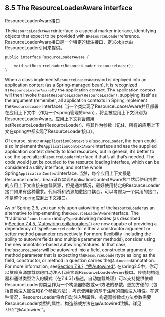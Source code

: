 ## 8.5 The ResourceLoaderAware interface
ResourceLoaderAware接口

The`ResourceLoaderAware`interface is a special marker interface, identifying objects that expect to be provided with a`ResourceLoader`reference.
ResourceLoaderAware接口是一个特定的标注接口，定义object由ResourceLoader引用来提供。

```
public interface ResourceLoaderAware {

    void setResourceLoader(ResourceLoader resourceLoader);
}
```

When a class implements`ResourceLoaderAware`and is deployed into an application context \(as a Spring-managed bean\), it is recognized as`ResourceLoaderAware`by the application context. The application context will then invoke the`setResourceLoader(ResourceLoader)`, supplying itself as the argument \(remember, all application contexts in Spring implement the`ResourceLoader`interface\).
当一个类实现了ResourceLoaderAware并且部署在应用上下文中（作为一个spring管理的bean），将会被应用上下文识别为ResourceLoaderAware。应用上下文将会调用setResourceLoader(ResourceLoader)，将其作为参数（记住，所有的应用上下文在spring中都实现了ResourceLoader接口）。

Of course, since an`ApplicationContext`is a`ResourceLoader`, the bean could also implement the`ApplicationContextAware`interface and use the supplied application context directly to load resources, but in general, it’s better to use the specialized`ResourceLoader`interface if that’s all that’s needed. The code would just be coupled to the resource loading interface, which can be considered a utility interface, and not the whole Spring`ApplicationContext`interface.
当然，每个应用上下文都是ResourceLoader，bean可以实现ApplicationContextAware接口然后使用提供的应用上下文直接来加载资源，但是通常情况，最好使用特定的ResourceLoader接口如果有这种需求。代码将和资源加载接口耦合，可以考虑为一个实用的接口，不是整个spirng应用上下文接口。

As of Spring 2.5, you can rely upon autowiring of the`ResourceLoader`as an alternative to implementing the`ResourceLoaderAware`interface. The "traditional"`constructor`and`byType`autowiring modes \(as described in[Section 7.4.5, “Autowiring collaborators”](https://docs.spring.io/spring/docs/4.3.11.RELEASE/spring-framework-reference/html/beans.html#beans-factory-autowire)\) are now capable of providing a dependency of type`ResourceLoader`for either a constructor argument or setter method parameter respectively. For more flexibility \(including the ability to autowire fields and multiple parameter methods\), consider using the new annotation-based autowiring features. In that case, the`ResourceLoader`will be autowired into a field, constructor argument, or method parameter that is expecting the`ResourceLoader`type as long as the field, constructor, or method in question carries the`@Autowired`annotation. For more information, see[Section 7.9.2, “@Autowired”](https://docs.spring.io/spring/docs/4.3.11.RELEASE/spring-framework-reference/html/beans.html#beans-autowired-annotation).
在spring2.5中，你可以依赖资源加载器的自动注入代替实现ResourceLoaderAware接口。传统的构造器和通过类型注入的模式（在7.4.5节描述，自动加载处理）可以支持提供依赖ResourceLoader的类型作为一个构造器参数或set方法的参数。更加方便的（包括自动注入属性和多个参数方法），考虑使用新的基于注解的自动注入特性。在这种情况，ResourceLoader将会自动注入到属性、构造器参数或方法参数需要ResourceLoader类型的属性、构造器或方法在@Autowired注解。详见7.9.2“@Autowired”。

